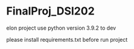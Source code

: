 # FinalProj_DSI202

elon project use python version 3.9.2 to dev

please install requirements.txt
before run project